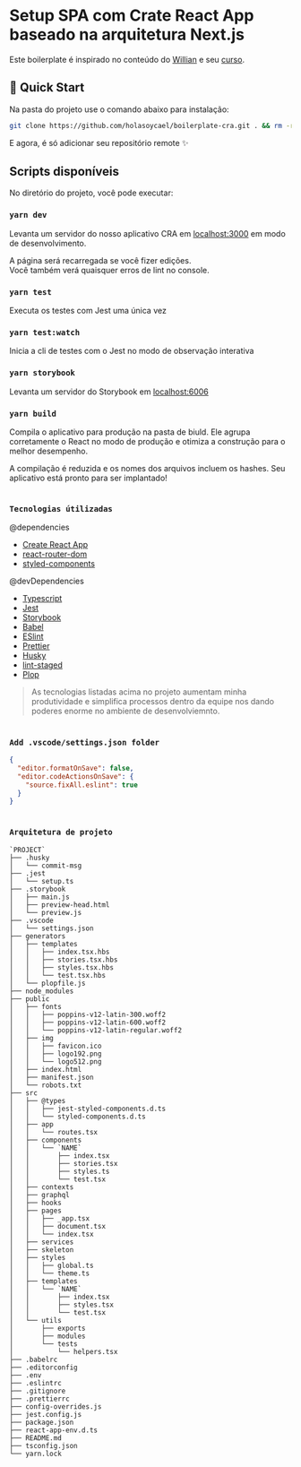 # Setup SPA com Crate React App baseado na arquitetura Next.js

Este boilerplate é inspirado no conteúdo do [Willian](https://willianjusten.com.br) e seu [curso](https://reactavancado.com.br).

## 🌟 Quick Start

Na pasta do projeto use o comando abaixo para instalação:
```sh
git clone https://github.com/holasoycael/boilerplate-cra.git . && rm -rf ./.git && git init && git branch -M main && git add . && git commit -m "Initial commit"
```

E agora, é só adicionar seu repositório remote ✨

## Scripts disponíveis

No diretório do projeto, você pode executar:

### `yarn dev`

Levanta um servidor do nosso aplicativo CRA em [localhost:3000](http://localhost:3000) em modo de desenvolvimento.

A página será recarregada se você fizer edições. \
Você também verá quaisquer erros de lint no console.

### `yarn test`

Executa os testes com Jest uma única vez

### `yarn test:watch`

Inicia a cli de testes com o Jest no modo de observação interativa

### `yarn storybook`

Levanta um servidor do Storybook em [localhost:6006](http://localhost:6006)

### `yarn build`

Compila o aplicativo para produção na pasta de biuld.
Ele agrupa corretamente o React no modo de produção e otimiza a construção para o melhor desempenho.

A compilação é reduzida e os nomes dos arquivos incluem os hashes.
Seu aplicativo está pronto para ser implantado!

#
### `Tecnologias útilizadas`

  @dependencies
- [Create React App](https://create-react-app.dev)
- [react-router-dom](https://reactrouter.com)
- [styled-components](https://styled-components.com)

@devDependencies
- [Typescript](https://www.typescriptlang.org/)
- [Jest](https://jestjs.io/)
- [Storybook](https://storybook.js.org/)
- [Babel](https://babeljs.io)
- [ESlint](https://eslint.org)
- [Prettier](https://prettier.io)
- [Husky](https://typicode.github.io/husky)
- [lint-staged](https://github.com/okonet/lint-staged)
- [Plop](https://plopjs.com/)

>As tecnologias listadas acima no projeto aumentam minha produtividade e simplifica processos dentro da equipe nos dando poderes enorme no ambiente de desenvolviemnto.

#
### `Add .vscode/settings.json folder`
```json
{
  "editor.formatOnSave": false,
  "editor.codeActionsOnSave": {
    "source.fixAll.eslint": true
  }
}
```

#
### `Arquitetura de projeto`

```
`PROJECT`
├── .husky
│   └── commit-msg
├── .jest
│   └── setup.ts
├── .storybook
│   ├── main.js
│   ├── preview-head.html
│   └── preview.js
├── .vscode
│   └── settings.json
├── generators
│   ├── templates
│   │   ├── index.tsx.hbs
│   │   ├── stories.tsx.hbs
│   │   ├── styles.tsx.hbs
│   │   └── test.tsx.hbs
│   └── plopfile.js
├── node_modules
├── public
│   ├── fonts
│   │   ├── poppins-v12-latin-300.woff2
│   │   ├── poppins-v12-latin-600.woff2
│   │   └── poppins-v12-latin-regular.woff2
│   ├── img
│   │   ├── favicon.ico
│   │   ├── logo192.png
│   │   └── logo512.png
│   ├── index.html
│   ├── manifest.json
│   └── robots.txt
├── src
│   ├── @types
│   │   ├── jest-styled-components.d.ts
│   │   └── styled-components.d.ts
│   ├── app
│   │   └── routes.tsx
│   ├── components
│   │   └── `NAME`
│   │       ├── index.tsx
│   │       ├── stories.tsx
│   │       ├── styles.ts
│   │       └── test.tsx
│   ├── contexts
│   ├── graphql
│   ├── hooks
│   ├── pages
│   │   ├── _app.tsx
│   │   ├── document.tsx
│   │   └── index.tsx
│   ├── services
│   ├── skeleton
│   ├── styles
│   │   ├── global.ts
│   │   └── theme.ts
│   ├── templates
│   │   └── `NAME`
│   │       ├── index.tsx
│   │       ├── styles.tsx
│   │       └── test.tsx
│   └── utils
│       ├── exports
│       ├── modules
│       └── tests
│           └── helpers.tsx
├── .babelrc
├── .editorconfig
├── .env
├── .eslintrc
├── .gitignore
├── .prettierrc
├── config-overrides.js
├── jest.config.js
├── package.json
├── react-app-env.d.ts
├── README.md
├── tsconfig.json
└── yarn.lock
```
